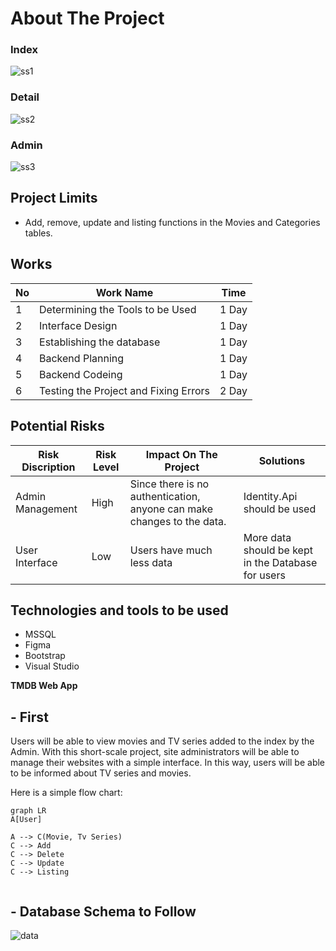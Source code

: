 # About The Project

### Index
![ss1](https://github.com/xHolland0/TMDB-Web-App/assets/81883631/e42e97b3-1396-436b-bdbc-0da94913539b)
### Detail
![ss2](https://github.com/xHolland0/TMDB-Web-App/assets/81883631/2bc6f397-623a-4644-9a45-43af7616cb27)
### Admin
![ss3](https://github.com/xHolland0/TMDB-Web-App/assets/81883631/29f42699-b806-4fb6-8a3d-57fba553e707)

## Project Limits
- Add, remove, update and listing functions in the Movies and Categories tables.

## Works
| No  | Work Name | Time |
| ------------- | ------------- | ------------- |
| 1 | Determining the Tools to be Used  | 1 Day  |
| 2 | Interface Design  | 1 Day  |
| 3 | Establishing the database  | 1 Day  |
| 4 | Backend Planning  | 1 Day  |
| 5 | Backend Codeing  | 1 Day  |
| 6 | Testing the Project and Fixing Errors  | 2 Day  |

## Potential Risks
| Risk Discription  | Risk Level | Impact On The Project | Solutions |
| ------------- | ------------- | ------------- | ------------- |
| Admin Management | High | Since there is no authentication, anyone can make changes to the data. | Identity.Api should be used  |
| User Interface | Low | Users have much less data | More data should be kept in the Database for users  |

## Technologies and tools to be used
* MSSQL
* Figma
* Bootstrap
* Visual Studio

**TMDB Web App**

## **- First**

Users will be able to view movies and TV series added to the index by the Admin.
With this short-scale project, site administrators will be able to manage their websites with a simple interface. In this way, users will be able to be informed about TV series and movies.

Here is a simple flow chart:

```mermaid
graph LR
A[User]

A --> C(Movie, Tv Series)
C --> Add
C --> Delete
C --> Update
C --> Listing


```
  ## **- Database Schema to Follow**      
![data](https://github.com/xHolland0/TMDB-Web-App/assets/81883631/0790307c-3386-4b19-9f2d-6d8dd1856466)



